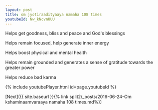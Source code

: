 ```yaml
---
layout: post
title: om jyotiraadityaaya namaha 108 times
youtubeId: Nw_kNcvnUUU
---
```

 
 
Helps get goodness, bliss and peace and God's blessings
 
Helps remain focused, help generate inner energy 
 
Helps boost physical and mental health 
 
Helps remain grounded and generates a sense of gratitude towards the greater power 
 
Helps reduce bad karma
 
 
 
 


{% include youtubePlayer.html id=page.youtubeId %}
 
[Next]({{ site.baseurl }}{% link  split2/_posts/2016-06-24-Om kshaminaamvaraaya namaha 108 times.md%})
 
